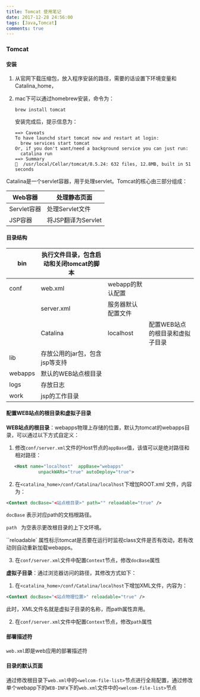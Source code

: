 ```yaml
---
title: Tomcat 使用笔记
date: 2017-12-28 24:56:00
tags: [Java,Tomcat]
comments: true
---
```


### Tomcat

#### 安装

1. 从官网下载压缩包，放入程序安装的路径，需要的话设置下环境变量和Catalina_home，

2. mac下可以通过homebrew安装，命令为：

   ```Shell
   brew install tomcat
   ```

   安装完成后，提示信息为：

   ```shell
   ==> Caveats
   To have launchd start tomcat now and restart at login:
     brew services start tomcat
   Or, if you don't want/need a background service you can just run:
     catalina run
   ==> Summary
   🍺  /usr/local/Cellar/tomcat/8.5.24: 632 files, 12.8MB, built in 51 seconds
   ```

Catalina是一个servlet容器，用于处理servlet。Tomcat的核心由三部分组成：

| Web容器     | 处理静态页面         |
| --------- | -------------- |
| Servlet容器 | 处理Servlet文件    |
| JSP容器     | 将JSP翻译为Servlet |

#### 目录结构

| bin     | 执行文件目录，包含启动和关闭tomcat的脚本 |             |                   |
| ------- | ----------------------- | ----------- | ----------------- |
| conf    | web.xml                 | webapp的默认配置 |                   |
|         | server.xml              | 服务器默认配置文件   |                   |
|         | Catalina                | localhost   | 配置WEB站点的根目录和虚拟子目录 |
| lib     | 存放公用的jar包，包含jsp等支持      |             |                   |
| webapps | 默认的WEB站点根目录             |             |                   |
| logs    | 存放日志                    |             |                   |
| work    | jsp的工作目录                |             |                   |

#### 配置WEB站点的根目录和虚拟子目录

**WEB站点的根目录**：webapps物理上存储的位置，默认为tomcat的webapps目录，可以通过以下方式自定义：

1. 修改`conf/server.xml`文件的Host节点的`appBase`值，该值可以是绝对路径和相对路径：

```Xml
   <Host name="localhost"  appBase="webapps"
            unpackWARs="true" autoDeploy="true">
```

2. 在`<catalina_home>/conf/Catalina/localhost`下增加ROOT.xml 文件，内容为：

```xml
<Context docBase="<站点根目录>" path="" reloadable="true" />
```

`docBase` 表示对应path的文档根路径。

`path ` 为空表示更改根目录的上下文环境。

``reloadable` 属性标示tomcat是否要在运行时监视class文件是否有改动，若有改动则自动重新加载webapps。

3. 在`conf/server.xml`文件中配置`Context`节点，修改`docBase`属性

**虚拟子目录**：通过浏览器访问的路径，其修改方式如下：

1. 在`<catalina_home>/conf/Catalina/localhost`下增加XML文件，内容为：

```xml
<Context docBase="<站点物理位置>" reloadable="true" />
```

此时，XML文件名就是虚拟子目录的名称，而path属性弃用。

2. 在`conf/server.xml`文件中配置`Context`节点，修改`path`属性

#### 部署描述符

`web.xml`即是web应用的部署描述符

#### 目录的默认页面

通过修改根目录下`web.xml`中的`<welcom-file-list>`节点进行全局配置，通过修改单个webapp下的`WEB-INF`x下的`web.xml`文件中的`<welcom-file-list>`节点